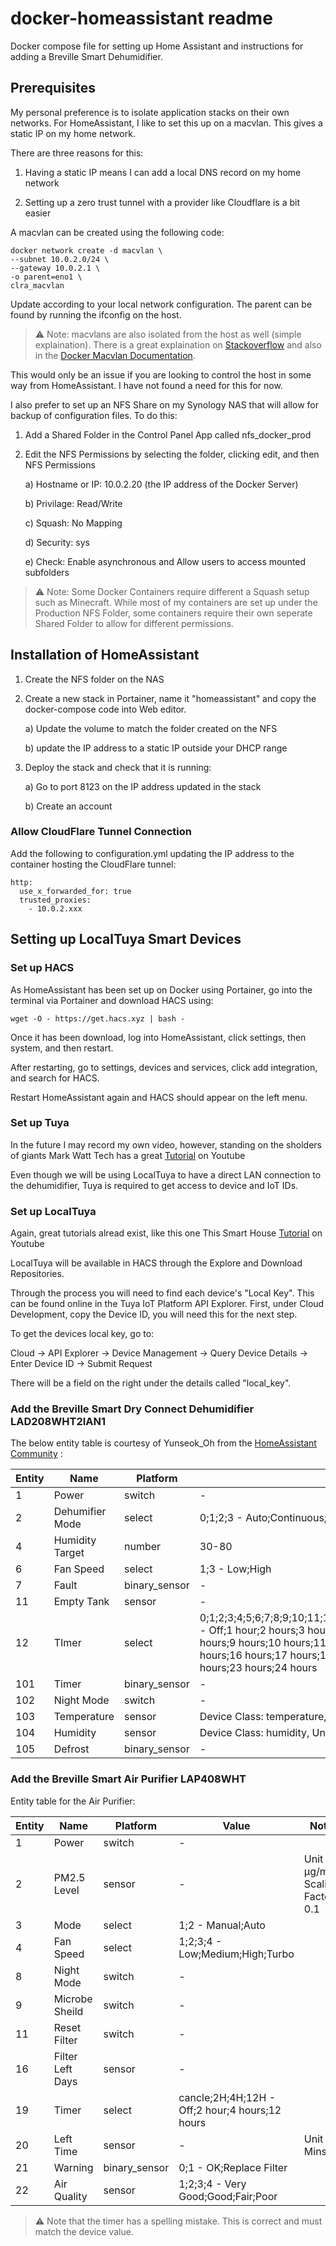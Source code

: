 ﻿# docker-homeassistant readme

Docker compose file for setting up Home Assistant and instructions for adding a Breville Smart Dehumidifier.

## Prerequisites

My personal preference is to isolate application stacks on their own networks.
For HomeAssistant, I like to set this up on a macvlan. This gives a static IP on my home network.

There are three reasons for this:

1) Having a static IP means I can add a local DNS record on my home network

2) Setting up a zero trust tunnel with a provider like Cloudflare is a bit easier

A macvlan can be created using the following code:

```
docker network create -d macvlan \
--subnet 10.0.2.0/24 \
--gateway 10.0.2.1 \
-o parent=eno1 \
clra_macvlan
```

Update according to your local network configuration. 
The parent can be found by running the ifconfig on the host.

> :warning: Note: macvlans are also isolated from the host as well (simple explaination). 
There is a great explaination on 
<a href="https://stackoverflow.com/questions/49600665/docker-macvlan-network-inside-container-is-not-reaching-to-its-own-host">Stackoverflow</a>
and also in the 
<a href="https://docs.docker.com/v17.09/engine/userguide/networking/get-started-macvlan/" rel="noreferrer" title="Docker Macvlan Documentation">Docker Macvlan Documentation</a>.

This would only be an issue if you are looking to control the host in some way from HomeAssistant.
I have not found a need for this for now.

I also prefer to set up an NFS Share on my Synology NAS that will allow for backup of configuration files.
To do this:

1) Add a Shared Folder in the Control Panel App called nfs_docker_prod

2) Edit the NFS Permissions by selecting the folder, clicking edit, and then NFS Permissions

	a) Hostname or IP: 10.0.2.20 (the IP address of the Docker Server)
	
	b) Privilage: Read/Write
	
	c) Squash: No Mapping
	
	d) Security: sys
	
	e) Check: Enable asynchronous and Allow users to access mounted subfolders

> :warning: Note: Some Docker Containers require different a Squash setup such as Minecraft.
While most of my containers are set up under the Production NFS Folder, some containers require their own seperate Shared Folder to allow for different permissions.

## Installation of HomeAssistant

1) Create the NFS folder on the NAS

2) Create a new stack in Portainer, name it "homeassistant" and copy the docker-compose code into Web editor.

	a) Update the volume to match the folder created on the NFS
	
	b) update the IP address to a static IP outside your DHCP range

3) Deploy the stack and check that it is running:

	a) Go to port 8123 on the IP address updated in the stack 
	
	b) Create an account

### Allow CloudFlare Tunnel Connection

Add the following to configuration.yml updating the IP address to the container hosting the CloudFlare tunnel:

```
http:
  use_x_forwarded_for: true
  trusted_proxies:
    - 10.0.2.xxx
```

## Setting up LocalTuya Smart Devices

### Set up HACS

As HomeAssistant has been set up on Docker using Portainer, go into the terminal via Portainer and download HACS using:

```
wget -O - https://get.hacs.xyz | bash -
```

Once it has been download, log into HomeAssistant, click settings, then system, and then restart.

After restarting, go to settings, devices and services, click add integration, and search for HACS.

Restart HomeAssistant again and HACS should appear on the left menu.

### Set up Tuya 

In the future I may record my own video, however, standing on the sholders of giants Mark Watt Tech has a great
<a href="https://www.youtube.com/watch?v=f8-7Hvrmh3Y">Tutorial</a>
on Youtube

Even though we will be using LocalTuya to have a direct LAN connection to the dehumidifier, Tuya is required to get access to device and IoT IDs.

### Set up LocalTuya

Again, great tutorials alread exist, like this one This Smart House 
<a href="https://www.youtube.com/watch?v=VCd0kYWLvMQ">Tutorial</a>
on Youtube

LocalTuya will be available in HACS through the Explore and Download Repositories.

Through the process you will need to find each device's "Local Key". This can be found online in the Tuya IoT Platform API Explorer. 
First, under Cloud Development, copy the Device ID, you will need this for the next step.

To get the devices local key, go to:

Cloud -> API Explorer -> Device Management -> Query Device Details -> Enter Device ID -> Submit Request

There will be a field on the right under the details called "local_key".

### Add the Breville Smart Dry Connect Dehumidifier LAD208WHT2IAN1

The below entity table is courtesy of Yunseok_Oh from the
<a href="https://community.home-assistant.io/t/breville-smart-dry-connect-dehumidifier/401008/12">HomeAssistant Community</a>
:

| Entity	| Name	        | Platform	    | Value	                                        | Note
| ---       | ---           | ---           | ---                                           | ---
| 1	        | Power	        | switch	    | -	                                            | 
| 2	        | Dehumifier Mode | select      | 0;1;2;3 - Auto;Continuous;Laundry;Ventilation	| 
| 4	        | Humidity Target | number      | 30-80	                                        | Increment 5
| 6	        | Fan Speed	    | select	    | 1;3 - Low;High                                | 
| 7	        | Fault	        | binary_sensor	| -	                                            | 
| 11	    | Empty Tank	| sensor	    | -	                                            | 
| 12	    | TImer	        | select	    | 0;1;2;3;4;5;6;7;8;9;10;11;12;13;14;15;16;17;18;19;20;21;22;23;24 - Off;1 hour;2 hours;3 hours;4 hours;5 hours;6 hours;7 hours;8 hours;9 hours;10 hours;11 hours;12 hours;13 hours;14 hours;15 hours;16 hours;17 hours;18 hours;19 hours;20 hours;21 hours;22 hours;23 hours;24 hours	
| 101	    | Timer	        | binary_sensor	| -	                                            | 
| 102	    | Night Mode    | switch	    | -	                                            | 
| 103	    | Temperature   | sensor	    | Device Class: temperature, Unit: °	        | 
| 104	    | Humidity      | sensor	    | Device Class: humidity, Unit: %	            | 
| 105	    | Defrost       | binary_sensor	| -                                             | 

### Add the Breville Smart Air Purifier LAP408WHT

Entity table for the Air Purifier:

| Entity	| Name	        | Platform	    | Value	                                        | Note
| ---       | ---           | ---           | ---                                           | ---
| 1				| Power					| switch			| -	
| 2				| PM2.5 Level		| sensor			| -			| Unit μg/m³ Scaling Factor 0.1 
| 3				| Mode					| select			| 1;2 - Manual;Auto	
| 4				| Fan Speed			| select			| 1;2;3;4 - Low;Medium;High;Turbo	
| 8				| Night Mode		| switch			| -	
| 9				| Microbe Sheild	| switch			| -	
| 11			| Reset Filter	| switch			| -	
| 16			| Filter Left Days	| sensor			| -	
| 19			| Timer					| select			| cancle;2H;4H;12H - Off;2 hour;4 hours;12 hours	
| 20			| Left Time			| sensor			| -			| Unit Mins
| 21			| Warning				| binary_sensor			| 0;1 - OK;Replace Filter	
| 22			| Air Quality		| sensor			| 1;2;3;4 - Very Good;Good;Fair;Poor	

> :warning: Note that the timer has a spelling mistake. This is correct and must match the device value.


